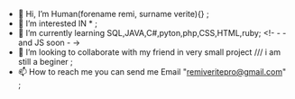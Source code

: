 - 👋 Hi, I’m Human(forename remi, surname verite){} ;
- 👀 I’m interested IN * ;
- 🌱 I’m currently learning SQL,JAVA,C#,pyton,php,CSS,HTML,ruby; <!- - - and JS soon - ->
- 💞️ I’m looking to collaborate with my friend in very small project /// i am still a beginer ;
- 📫 How to reach me you can send me Email "remiveritepro@gmail.com" ;

<!---
remi-remi/remi-remi is a ✨ special ✨ repository because its `README.md` (this file) appears on your GitHub profile.
You can click the Preview link to take a look at your changes.
--->
